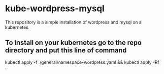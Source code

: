 # kube-wordpress-mysql
This repository is a simple installation of wordpress and mysql on a kubernetes.

## To install on your kubernetes go to the repo directory and put this line of command
kubectl apply -f ./general/namespace-wordpress.yaml && kubectl apply -Rf .

